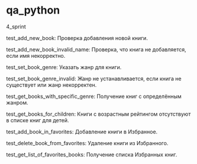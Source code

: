 # qa_python

4_sprint 

test_add_new_book: Проверка добавления новой книги.

test_add_new_book_invalid_name: Проверка, что книга не добавляется, если имя некорректно.

test_set_book_genre: Указать жанр для книги.

test_set_book_genre_invalid: Жанр не устанавливается, если книга не существует или жанр некорректен.

test_get_books_with_specific_genre: Получение книг с определённым жанром.

test_get_books_for_children: Книги с возрастным рейтингом отсутствуют в списке книг для детей.

test_add_book_in_favorites: Добавление книги в Избранное.

test_delete_book_from_favorites: Удаление книги из Избранного.

test_get_list_of_favorites_books: Получение списка Избранных книг.
